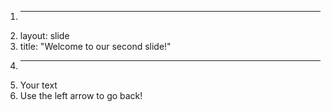 1. ---
2. layout: slide
3. title: "Welcome to our second slide!"
4. ---
5. Your text
6. Use the left arrow to go back! 
